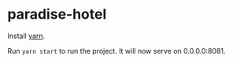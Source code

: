 # paradise-hotel

Install [yarn](https://yarnpkg.com/en/docs/install).

Run `yarn start` to run the project. It will now serve on 0.0.0.0:8081.

